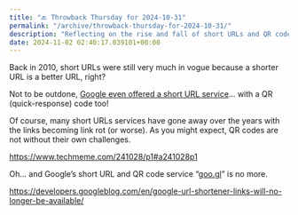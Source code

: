 ```yaml
---
title: "🔙 Throwback Thursday for 2024-10-31"
permalink: "/archive/throwback-thursday-for-2024-10-31/"
description: "Reflecting on the rise and fall of short URLs and QR codes since 2010."
date: 2024-11-02 02:40:17.039101+00:00
---
```


<p>Back in 2010, short URLs were still very much in vogue because a shorter URL is a better URL, right? </p><p>Not to be outdone, <a target="_blank" rel="noopener noreferrer nofollow" href="https://www.techmeme.com/100407/p60#a100407p60">Google even offered a short URL service</a>… with a QR (quick-response) code too!</p><p>Of course, many short URLs services have gone away over the years with the links becoming link rot (or worse). As you might expect, QR codes are not without their own challenges.</p><p><a target="_blank" rel="noopener noreferrer nofollow" href="https://www.techmeme.com/241028/p1#a241028p1">https://www.techmeme.com/241028/p1#a241028p1</a></p><p>Oh… and Google’s short URL and QR code service “<a target="_blank" rel="noopener noreferrer nofollow" href="https://en.wikipedia.org/wiki/Google_URL_Shortener">goo.gl</a>” is no more.</p><p><a target="_blank" rel="noopener noreferrer nofollow" href="https://developers.googleblog.com/en/google-url-shortener-links-will-no-longer-be-available/">https://developers.googleblog.com/en/google-url-shortener-links-will-no-longer-be-available/</a></p><p></p><p></p><p></p><p></p><p></p><p></p>